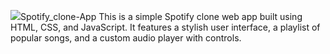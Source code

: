 <img src="https://github.com/user-attachments/assets/4c6570a1-9d47-49ce-a0a1-49a1336fb578" />Spotify_clone-App
This is a simple Spotify clone web app built using HTML, CSS, and JavaScript. It features a stylish user interface, a playlist of popular songs, and a custom audio player with controls.
